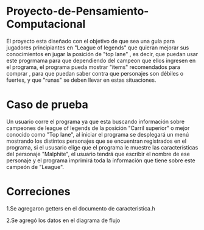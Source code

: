 # Proyecto-de-Pensamiento-Computacional
El proyecto esta diseñado con el objetivo de que sea una guía para jugadores principiantes en "League of legends" que quieran mejorar sus conocimientos en jugar la posición de "top lane" , es decir, que puedan usar este progrmama para que dependiendo del campeon que ellos ingresen en el programa, el programa pueda mostrar "items" recomendados para comprar , para que puedan saber contra que personajes son débiles o fuertes, y que "runas" se deben llevar en estas situaciones.  
# Caso de prueba
Un usuario corre el programa ya que esta buscando información sobre campeones de league of legends de la posición "Carril superior" o mejor conocido como "Top lane", al iniciar el programa se desplegará un menú mostrando los distintos personajes que se encuentran registrados en el programa, si el ususario elige que el programa le muestre las características del personaje "Malphite", el usuario tendrá que escribir el nombre de ese personaje y el programa imprimirá toda la información que tiene sobre este campeón de "League".


# Correciones
1.Se agregaron getters en el documento de caracteristica.h

2.Se agregó los datos en el diagrama de flujo

